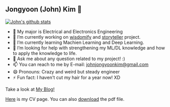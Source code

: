 ## Jongyoon (John) Kim  👋
[![John's github stats](https://github-readme-stats.vercel.app/api?username=ArtemisDicoTiar&count_private=true&show_icons=true&theme=ayu-mirage)](https://github.com/anuraghazra/github-readme-stats)

- 💪 My major is Electrical and Electronics Engineering
- 🔭 I’m currently working on [wisdomify](https://github.com/eubinecto/wisdomify) and [storyteller](https://github.com/ArtemisDicoTiar/storyteller) project. 
- 🌱 I’m currently learning Machien Learning and Deep Learning.
- 🤔 I’m looking for help with strengthening my ML/DL knowledge and how to apply the knowledge to life.
- 💬 Ask me about any question related to my project! :)
- 📫 You can reach to me by E-mail: johnjongyoonkim@gmail.com
- 😄 Pronouns: Crazy and weird but steady engineer
- ⚡ Fun fact: I haven't cut my hair for a year now! XD

Take a look at [My Blog!](https://artemisdicotiar.github.io/)

[Here](https://artemisdicotiar.github.io/cv.html) is my CV page. You can also [download](https://artemisdicotiar.github.io/assets/CV_Jongyoon_Kim_2021.pdf) the pdf file.
